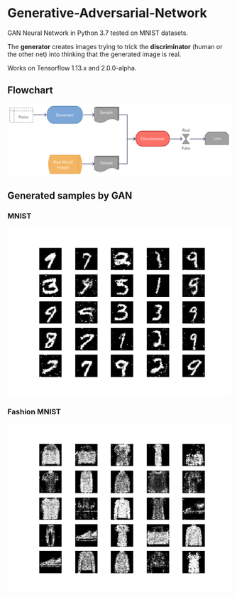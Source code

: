 # Generative-Adversarial-Network
GAN Neural Network in Python 3.7 tested on MNIST datasets.

The **generator** creates images trying to trick the **discriminator** (human or the other net) into thinking that the generated image is real.

Works on Tensorflow 1.13.x and 2.0.0-alpha.

## Flowchart
![gan-flowchart](/flowchart.png)

## Generated samples by GAN
### MNIST
![generated-mnist](/mnist-example/final.png)

### Fashion MNIST
![generated-fmnist](/fashion-mnist-example/final.png)
